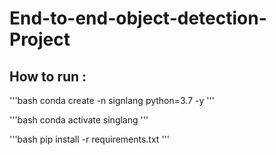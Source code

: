 # End-to-end-object-detection-Project


## How to run :

'''bash
conda create -n signlang python=3.7 -y
''' 

'''bash
conda activate singlang
'''

'''bash
pip install -r requirements.txt
'''




